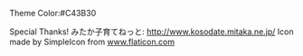 






Theme Color:#C43B30

Special Thanks!
みたか子育てねっと:  http://www.kosodate.mitaka.ne.jp/
Icon made by SimpleIcon from www.flaticon.com 
